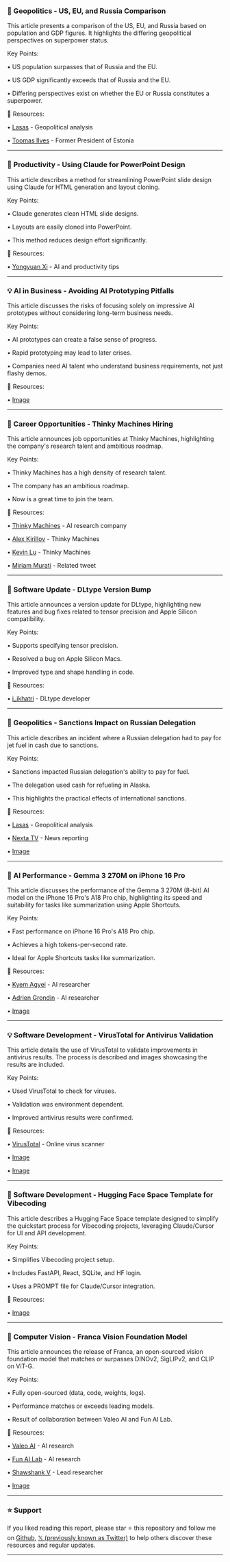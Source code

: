 ### 🤖 Geopolitics - US, EU, and Russia Comparison

This article presents a comparison of the US, EU, and Russia based on population and GDP figures.  It highlights the differing geopolitical perspectives on superpower status.

Key Points:

• US population surpasses that of Russia and the EU.


• US GDP significantly exceeds that of Russia and the EU.


•  Differing perspectives exist on whether the EU or Russia constitutes a superpower.


🔗 Resources:

• [Lasas](https://x.com/lasas) - Geopolitical analysis


• [Toomas Ilves](https://x.com/IlvesToomas) - Former President of Estonia


---

### 🚀 Productivity - Using Claude for PowerPoint Design

This article describes a method for streamlining PowerPoint slide design using Claude for HTML generation and layout cloning.

Key Points:

•  Claude generates clean HTML slide designs.


•  Layouts are easily cloned into PowerPoint.


•  This method reduces design effort significantly.


🔗 Resources:

• [Yongyuan Xi](https://x.com/yongyuanxi) - AI and productivity tips


---

### 💡 AI in Business - Avoiding AI Prototyping Pitfalls

This article discusses the risks of focusing solely on impressive AI prototypes without considering long-term business needs.

Key Points:

•  AI prototypes can create a false sense of progress.


•  Rapid prototyping may lead to later crises.


•  Companies need AI talent who understand business requirements, not just flashy demos.


🔗 Resources:

• [Image](https://pbs.twimg.com/media/GyrnSVPaAAARA9f?format=jpg&name=small)


---

### 🤖  Career Opportunities - Thinky Machines Hiring

This article announces job opportunities at Thinky Machines, highlighting the company's research talent and ambitious roadmap.

Key Points:

• Thinky Machines has a high density of research talent.


•  The company has an ambitious roadmap.


• Now is a great time to join the team.


🔗 Resources:

• [Thinky Machines](https://x.com/thinkymachines) - AI research company


• [Alex Kirillov](https://x.com/_alex_kirillov_) -  Thinky Machines


• [Kevin Lu](https://x.com/_kevinlu) - Thinky Machines


• [Miriam Murati](https://x.com/miramurati) -  Related tweet


---

### 🤖 Software Update - DLtype Version Bump

This article announces a version update for DLtype, highlighting new features and bug fixes related to tensor precision and Apple Silicon compatibility.

Key Points:

•  Supports specifying tensor precision.


•  Resolved a bug on Apple Silicon Macs.


•  Improved type and shape handling in code.


🔗 Resources:

• [i_ikhatri](https://x.com/i_ikhatri) - DLtype developer


---

### 🤖 Geopolitics - Sanctions Impact on Russian Delegation

This article describes an incident where a Russian delegation had to pay for jet fuel in cash due to sanctions.

Key Points:

•  Sanctions impacted Russian delegation's ability to pay for fuel.


•  The delegation used cash for refueling in Alaska.


• This highlights the practical effects of international sanctions.


🔗 Resources:

• [Lasas](https://x.com/lasas) - Geopolitical analysis


• [Nexta TV](https://x.com/nexta_tv) - News reporting


• [Image](https://pbs.twimg.com/media/GyonudxW4AAh93_?format=jpg&name=small)


---

### 🤖 AI Performance - Gemma 3 270M on iPhone 16 Pro

This article discusses the performance of the Gemma 3 270M (8-bit) AI model on the iPhone 16 Pro's A18 Pro chip, highlighting its speed and suitability for tasks like summarization using Apple Shortcuts.

Key Points:

•  Fast performance on iPhone 16 Pro's A18 Pro chip.


•  Achieves a high tokens-per-second rate.


• Ideal for Apple Shortcuts tasks like summarization.


🔗 Resources:

• [Kyem Agyei](https://x.com/KyemAgyei) - AI researcher


• [Adrien Grondin](https://x.com/adrgrondin) - AI researcher


• [Image](https://pbs.twimg.com/amplify_video_thumb/1957171617517240320/img/zOTuf-pu2yGU2-vY.jpg)


---

### 💡 Software Development - VirusTotal for Antivirus Validation

This article details the use of VirusTotal to validate improvements in antivirus results.  The process is described and images showcasing the results are included.

Key Points:

•  Used VirusTotal to check for viruses.


•  Validation was environment dependent.


•  Improved antivirus results were confirmed.


🔗 Resources:

• [VirusTotal](https://virustotal.com/gui/home/upload) - Online virus scanner


• [Image](https://pbs.twimg.com/media/GyozK06bcAEouc-?format=png&name=small)


• [Image](https://pbs.twimg.com/media/GyozLBdbEAAhGYa?format=png&name=small)


---

### 🚀 Software Development - Hugging Face Space Template for Vibecoding

This article describes a Hugging Face Space template designed to simplify the quickstart process for Vibecoding projects, leveraging Claude/Cursor for UI and API development.

Key Points:

•  Simplifies Vibecoding project setup.


•  Includes FastAPI, React, SQLite, and HF login.


•  Uses a PROMPT file for Claude/Cursor integration.



🔗 Resources:

• [Image](https://pbs.twimg.com/media/GyoBRclW4AAPuie?format=jpg&name=small)


---

### 🤖 Computer Vision - Franca Vision Foundation Model

This article announces the release of Franca, an open-sourced vision foundation model that matches or surpasses DINOv2, SigLIPv2, and CLIP on ViT-G.

Key Points:

•  Fully open-sourced (data, code, weights, logs).


•  Performance matches or exceeds leading models.


•  Result of collaboration between Valeo AI and Fun AI Lab.


🔗 Resources:

• [Valeo AI](https://x.com/valeoai) - AI research


• [Fun AI Lab](https://x.com/FunAILab) - AI research


• [Shawshank V](https://x.com/shawshank_v) -  Lead researcher


• [Image](https://pbs.twimg.com/media/GwYijUXWMAAjTma?format=png&name=small)


---

### ⭐️ Support

If you liked reading this report, please star ⭐️ this repository and follow me on [Github](https://github.com/Drix10), [𝕏 (previously known as Twitter)](https://x.com/DRIX_10_) to help others discover these resources and regular updates.

---